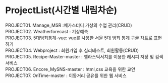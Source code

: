 # ProjectList(시간별 내림차순)


PROJECT01. Manage_MSR :메가스터디 가상의 수업 관리(CRUD)  
PROJECT02. Weatherforecast : 기상예측  
PROJECT03. 5대범죄통계-vue: vue를 사용한 서울 5대 범죄 통계 구글 차트로 표현하기  
PROJECT04. Webproject : 회원가입 후 심리테스트, 회원활동(CRUD)  
PROJECT05. Recipe-Master-master : 엘라스틱서치를 이용한 레시피 저장 및 검색 서비스  
PROJECT06. Encore_MySNS-master : html,css 교육을 위한 교안  
PROJECT07. OnTime-master : 이동거리 공유를 위한 웹 서비스  
